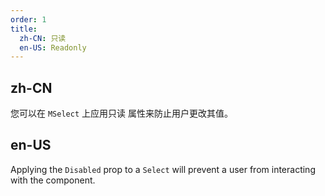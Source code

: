 ```yaml
---
order: 1
title:
  zh-CN: 只读
  en-US: Readonly
---
```


## zh-CN

您可以在 `MSelect` 上应用只读 属性来防止用户更改其值。

## en-US

Applying the `Disabled` prop to a `Select` will prevent a user from interacting with the component.


